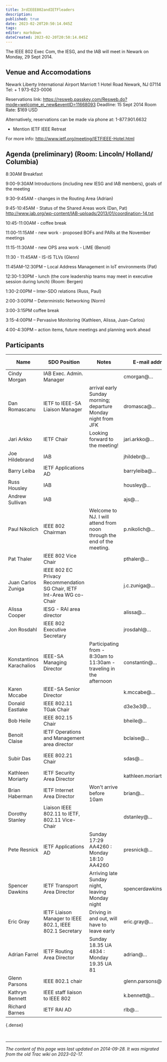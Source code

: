 ```yaml
---
title: 3rdIEEE802andIETFleaders
description: 
published: true
date: 2023-02-20T20:50:14.045Z
tags: 
editor: markdown
dateCreated: 2023-02-20T20:50:14.045Z
---
```


 The IEEE 802 Exec Com, the IESG, and the IAB will meet in Newark on Monday, 29 Sept 2014.

## Venue and Accomodations

Newark Liberty International Airport Marriott
1 Hotel Road
Newark, NJ 07114
Tel: + 1 973-623-0006

Reservations link: https://resweb.passkey.com/Resweb.do?mode=welcome_ei_new&eventID=11668093
Deadline: 15 Sept 2014
Room Rate: $169 USD

Alternatively, reservations can be made via phone at: 1-877.901.6632

  -  Mention IETF IEEE Retreat 

For more info: http://www.ietf.org/meeting/IETFIEEE-Hotel.html

## Agenda (preliminary) (Room: Lincoln/ Holland/ Columbia)

8:30AM Breakfast

9:00-9:30AM Introductions (including new IESG and IAB members), goals of the meeting

9:30-9:45AM - changes in the Routing Area (Adrian)

9:45-10:45AM - Status of the Shared Areas work (Dan, Pat) http://www.iab.org/wp-content/IAB-uploads/2013/01/coordination-14.txt

10:45-11:00AM - coffee break

11:00-11:15AM - new work - proposed BOFs and PARs at the November meetings

11:15-11:30AM - new OPS area work - LIME (Benoit)

11:30 - 11:45AM - IS-IS TLVs (Glenn)

11:45AM–12:30PM – Local Address Management in IoT environments (Pat)

12:30-1:30PM - lunch (the core leadership teams may meet in executive session during lunch) (Room: Bergen)

1:30-2:00PM – Inter-SDO relations (Russ, Paul)

2:00-3:00PM – Deterministic Networking (Norm)

3:00-3:15PM coffee break

3:15-4:00PM – Pervasive Monitoring (Kathleen, Alissa, Juan-Carlos)

4:00-4:30PM – action items, future meetings and planning work ahead

## Participants

| Name                       |  SDO Position                                                            |  Notes                                                                   |  E-mail address         |  Affiliation                     |  Dietary restrictions         |
|----------------------------|--------------------------------------------------------------------------|--------------------------------------------------------------------------|-------------------------|----------------------------------|-------------------------------|
|  Cindy Morgan              |  IAB Exec. Admin. Manager                                                |                                                                          |  cmorgan@…              |  AMS                             |                               |
|  Dan Romascanu             |  IETF to IEEE-SA Liaison Manager                                         |  arrival early Sunday morning; departure Monday night from JFK           |  dromasca@…             |  Avaya                           |                               |
|  Jari Arkko                |  IETF Chair                                                              |  Looking forward to the meeting!                                         |  jari.arkko@…           |  Ericsson                        |  low-fat diet (no red meat)   |
|  Joe Hildebrand            |  IAB                                                                     |                                                                          |  jhildebr@…             |  Cisco                           |                               |
|  Barry Leiba               |  IETF Applications AD                                                    |                                                                          |  barryleiba@…           |  Huawei                          |                               |
|  Russ Housley              |  IAB                                                                     |                                                                          |  housley@…              |  Vigil Security                  |                               |
|  Andrew Sullivan           |  IAB                                                                     |                                                                          |  ajs@…                  |  Dyn                             |  veg (lacto-ovo ok)           |
|  Paul Nikolich             |  IEEE 802 Chairman                                                       |  Welcome to NJ. I will attend from noon through the end of the meeting.  |  p.nikolich@…           |  self                            |                               |
|  Pat Thaler                |  IEEE 802 Vice Chair                                                     |                                                                          |  pthaler@…              |  Broadcom                        |  no pork or shellfish         |
|  Juan Carlos Zuniga        |  IEEE 802 EC Privacy Recommendation SG Chair, IETF Int-Area WG co-Chair  |                                                                          |  j.c.zuniga@…           |  Interdigital Labs               |                               |
|  Alissa Cooper             |  IESG - RAI area director                                                |                                                                          |  alissa@…               |  Cisco                           |                               |
|  Jon Rosdahl               |  IEEE 802 Executive Secretary                                            |                                                                          | jrosdahl@…              |  CSR                             |                               |
|  Konstantinos Karachalios  | IEEE-SA Managing Director                                                | Participating from - 8:30am to 11:30am - traveling in the afternoon      |  constantin@…           |  IEEE-SA                         |                               |
|  Karen Mccabe              |  IEEE-SA Senior Director                                                 |                                                                          |  k.mccabe@…             |  IEEE-SA                         |                               |
|  Donald Eastlake           |  IEEE 802.11 TGak Chair                                                  |                                                                          |  d3e3e3@…               |  Huawei                          |                               |
|  Bob Heile                 |  IEEE 802.15 Chair                                                       |                                                                          |  bheile@…               |  ZigBee Alliance                 |                               |
|  Benoit Claise             |  IETF Operations and Management area director                            |                                                                          |  bclaise@…              |  Cisco                           |                               |
|  Subir Das                 |  IEEE 802.21 Chair                                                       |                                                                          |  sdas@…                 |  Applied Communication Sciences  |  no pork or beef              |
|  Kathleen Moriarty         |  IETF Security Area Director                                             |                                                                          |  kathleen.moriarty@…    |  EMC                             |  gluten intolerant            |
|  Brian Haberman            |  IETF Internet Area Director                                             |  Won't arrive before 10am                                                |  brian@…                |  JHU                             |                               |
|  Dorothy Stanley           |  Liaison IEEE 802.11 to IETF, 802.11 Vice-Chair                          |                                                                          |  dstanley@…             |  Aruba Networks                  |                               |
|  Pete Resnick              |  IETF Applications AD                                                    |  Sunday 17:29 AA4260 : Monday 18:10 AA4260                               |  presnick@…             |  Qualcomm Technologies           |                               |
|  Spencer Dawkins           |  IETF Transport Area Director                                            |  Arriving late Sunday night, leaving Monday night                        |  spencerdawkins.ietf@…  |  Huawei                          |                               |
|  Eric Gray                 |  IETF Liaison Manager to IEEE 802.1, IEEE 802.1 Secretary                |  Driving in and out, will have to leave early                            |  eric.gray@…            |  Ericsson                        |                               |
|  Adrian Farrel             |  IETF Routing Area Director                                              |  Sunday 18.35 UA 4834 : Monday 19.35 UA 81                               |  adrian@…               |  Juniper Networks                |  Veg                          |
|  Glenn Parsons             |  IEEE 802.1 chair                                                        |                                                                          |  glenn.parsons@…        |  Ericsson                        |                               |
| Kathryn Bennett            |  IEEE staff liaison to IEEE 802                                          |                                                                          |  k.bennett@…            |  IEEE                            |                               |
|  Richard Barnes            |  IETF RAI AD                                                             |                                                                          |  rlb@…                  |  Mozilla                         |                               |
{.dense}

&nbsp;
&nbsp;
&nbsp;

---

*The content of this page was last updated on 2014-09-28. It was migrated from the old Trac wiki on 2023-02-17.*

